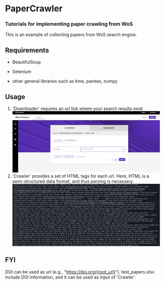 <h1 align="left"> PaperCrawler </h1>
<h3 align="left">Tutorials for implementing paper crawling from WoS </h3>

</p>
This is an example of collecting papers from WoS search engine.

## Requirements
- BeautifulSoup

- Selenium

- other general libraries such as time, pandas, numpy

## Usage
1. 'Downloader' requires an url link where your search results exist
   ![](./image/figure.png)
2. 'Crawler' provides a set of HTML tags for each url. Here, HTML is a semi-structured data format, and thus parsing is necessary.
    ![](./image/html.png)


## FYI
DOI can be used as url (e.g., "https://doi.org/{root_url}").
test_papers.xlsx include DOI information, and it can be used as input of 'Crawler'.

